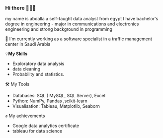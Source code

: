 ### Hi there 🙋🏻‍♀️
my name is abdalla a self-taught data analyst from egypt  I have bachelor's degree in engineering - major in communications and
electronics engineering and strong background in programming

🌱 I'm currently working as a software specialist in a traffic management center in Saudi Arabia


💡**My Skills**
 *  Exploratory data analysis
 *  data cleaning 
 *  Probability and statistics.

🛠️ My Tools

* Databases: SQL ( MySQL, SQL Server), Excel
* Python: NumPy, Pandas ,scikit-learn
* Visualisation: Tableau, Matplotlib, Seaborn

✊ My achievements
 *  Google data analytics certificate
 *  tableau for data science 
  


<!--
**bedo-gomaa/bedo-gomaa** is a ✨ _special_ ✨ repository because its `README.md` (this file) appears on your GitHub profile.

Here are some ideas to get you started:

- 🔭 I’m currently working on ...
- 🌱 I’m currently learning ...
- 👯 I’m looking to collaborate on ...
- 🤔 I’m looking for help with ...
- 💬 Ask me about ...
- 📫 How to reach me: ...
- 😄 Pronouns: ...
- ⚡ Fun fact: ...
-->
